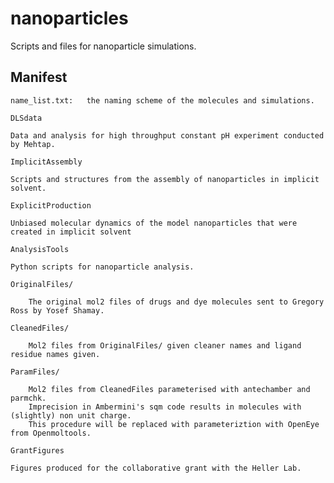 # nanoparticles

Scripts and files for nanoparticle simulations.

## Manifest


```
name_list.txt:   the naming scheme of the molecules and simulations.
```

`DLSdata`
```
Data and analysis for high throughput constant pH experiment conducted by Mehtap. 
```

`ImplicitAssembly`
```
Scripts and structures from the assembly of nanoparticles in implicit solvent.
```

`ExplicitProduction`
```
Unbiased molecular dynamics of the model nanoparticles that were created in implicit solvent
```

`AnalysisTools`
```
Python scripts for nanoparticle analysis.
```

`OriginalFiles/`

```
    The original mol2 files of drugs and dye molecules sent to Gregory Ross by Yosef Shamay.
```

`CleanedFiles/`

```
    Mol2 files from OriginalFiles/ given cleaner names and ligand residue names given.
```

`ParamFiles/`

```
    Mol2 files from CleanedFiles parameterised with antechamber and parmchk.
    Imprecision in Ambermini's sqm code results in molecules with (slightly) non unit charge.
    This procedure will be replaced with parameteriztion with OpenEye from Openmoltools.
```

`GrantFigures`
```
Figures produced for the collaborative grant with the Heller Lab.
```
